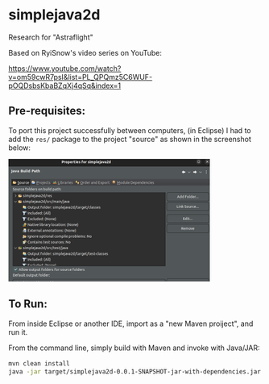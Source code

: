 # simplejava2d
Research for "Astraflight"

Based on RyiSnow's video series on YouTube:

https://www.youtube.com/watch?v=om59cwR7psI&list=PL_QPQmz5C6WUF-pOQDsbsKbaBZqXj4qSq&index=1

## Pre-requisites:

To port this project successfully between computers, (in Eclipse) I had to add the `res/` package to the project "source" as shown in the screenshot below:

<img src="images/res.png?raw=true" width="400px"/>

## To Run:

From inside Eclipse or another IDE, import as a "new Maven proiject", and run it.

From the command line, simply build with Maven and invoke with Java/JAR:

```bash
mvn clean install
java -jar target/simplejava2d-0.0.1-SNAPSHOT-jar-with-dependencies.jar
```

